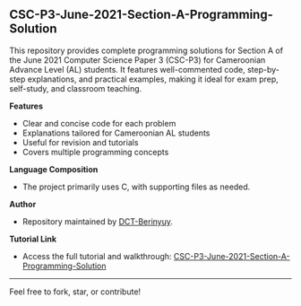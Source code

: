 ## CSC-P3-June-2021-Section-A-Programming-Solution

This repository provides complete programming solutions for Section A of the June 2021 Computer Science Paper 3 (CSC-P3) for Cameroonian Advance Level (AL) students. It features well-commented code, step-by-step explanations, and practical examples, making it ideal for exam prep, self-study, and classroom teaching.

**Features**
- Clear and concise code for each problem
- Explanations tailored for Cameroonian AL students
- Useful for revision and tutorials
- Covers multiple programming concepts

**Language Composition**
- The project primarily uses C, with supporting files as needed.

**Author**
- Repository maintained by [DCT-Berinyuy](https://github.com/DCT-Berinyuy).

**Tutorial Link**
- Access the full tutorial and walkthrough: [CSC-P3-June-2021-Section-A-Programming-Solution](https://github.com/DCT-Berinyuy/CSC-P3-June-2021-Section-A-Programming-Solution)

---

Feel free to fork, star, or contribute!
